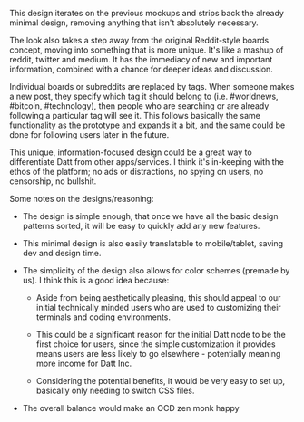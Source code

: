 This design iterates on the previous mockups and strips back the already minimal design, removing anything that isn't absolutely necessary.

The look also takes a step away from the original Reddit-style boards concept, moving into something that is more unique. It's like a mashup of reddit, twitter and medium. It has the immediacy of new and important information, combined with a chance for deeper ideas and discussion.

Individual boards or subreddits are replaced by tags. When someone makes a new post, they specify which tag it should belong to (i.e. #worldnews, #bitcoin, #technology), then people who are searching or are already following a particular tag will see it. This follows basically the same functionality as the prototype and expands it a bit, and the same could be done for following users later in the future.

This unique, information-focused design could be a great way to differentiate Datt from other apps/services. I think it's in-keeping with the ethos of the platform; no ads or distractions, no spying on users, no censorship, no bullshit.

Some notes on the designs/reasoning:

- The design is simple enough, that once we have all the basic design patterns sorted, it will be easy to quickly add any new features.

- This minimal design is also easily translatable to mobile/tablet, saving dev and design time.

- The simplicity of the design also allows for color schemes (premade by us). I think this is a good idea because:

	- Aside from being aesthetically pleasing, this should appeal to our initial technically minded users who are used to customizing their terminals and coding environments.

	- This could be a significant reason for the initial Datt node to be the first choice for users, since the simple customization it provides means users are less likely to go elsewhere - potentially meaning more income for Datt Inc.

	- Considering the potential benefits, it would be very easy to set up, basically only needing to switch CSS files.

- The overall balance would make an OCD zen monk happy
